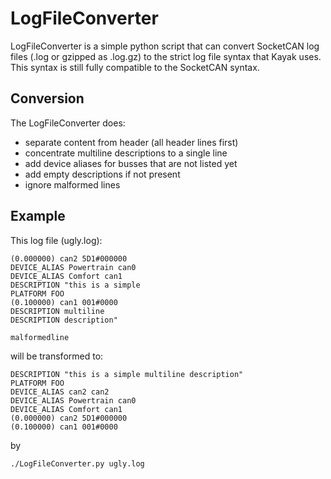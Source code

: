 LogFileConverter
================

LogFileConverter is a simple python script that can convert SocketCAN log files (.log or gzipped as .log.gz)
to the strict log file syntax that Kayak uses. This syntax is still fully compatible to the SocketCAN syntax.

Conversion
----------

The LogFileConverter does:

* separate content from header (all header lines first)
* concentrate multiline descriptions to a single line
* add device aliases for busses that are not listed yet
* add empty descriptions if not present
* ignore malformed lines

Example
-------

This log file (ugly.log):

    (0.000000) can2 5D1#000000
    DEVICE_ALIAS Powertrain can0
    DEVICE_ALIAS Comfort can1
    DESCRIPTION "this is a simple
    PLATFORM FOO
    (0.100000) can1 001#0000
    DESCRIPTION multiline
    DESCRIPTION description"

    malformedline

will be transformed to:

    DESCRIPTION "this is a simple multiline description"
    PLATFORM FOO
    DEVICE_ALIAS can2 can2
    DEVICE_ALIAS Powertrain can0
    DEVICE_ALIAS Comfort can1
    (0.000000) can2 5D1#000000
    (0.100000) can1 001#0000

by

    ./LogFileConverter.py ugly.log


